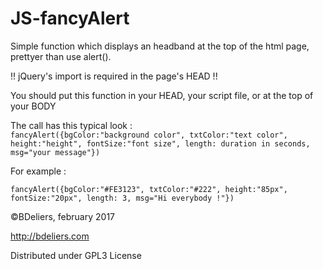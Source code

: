 # JS-fancyAlert
Simple function which displays an headband at the top of the html page, prettyer than use alert(). 

!! jQuery's import is required in the page's HEAD !!

You should put this function in your HEAD, your script file, or at the top of your BODY

The call has this typical look :  
``fancyAlert({bgColor:"background color", txtColor:"text color", height:"height", fontSize:"font size", length: duration in seconds, msg="your message"})``

For example :

``fancyAlert({bgColor:"#FE3123", txtColor:"#222", height:"85px", fontSize:"20px", length: 3, msg="Hi everybody !"})``

©BDeliers, february 2017

http://bdeliers.com	

Distributed under GPL3 License
